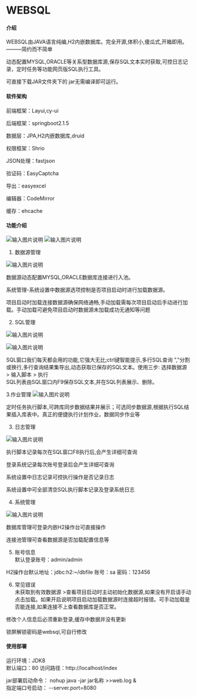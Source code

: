 # WEBSQL

#### 介绍
WEBSQL由JAVA语言纯编,H2内嵌数据库。完全开源,体积小,傻瓜式,开箱即用。 ———简约而不简单  

动态配置MYSQL,ORACLE等关系型数据库源,保存SQL文本实时获取,可控日志记录，定时任务等功能网页版SQL执行工具。  

可直接下载JAR文件夹下的 jar无需编译即可运行。



#### 软件架构
前端框架：Layui,cy-ui  

后端框架：springboot2.1.5  

数据层：JPA,H2内嵌数据库,druid  

权限框架：Shrio  

JSON处理：fastjson  

验证码：EasyCaptcha   

导出：easyexcel  

编辑器：CodeMirror   

缓存：ehcache




#### 功能介绍
![输入图片说明](https://images.gitee.com/uploads/images/2019/0706/114810_62a5b9c9_1509614.png "1.png") 
![输入图片说明](https://images.gitee.com/uploads/images/2019/0706/115207_935b9c0c_1509614.png "00.png")
  


1. 数据源管理    

![输入图片说明](https://images.gitee.com/uploads/images/2019/0706/114920_6b8b4578_1509614.png "3.png")


数据源动态配置MYSQL,ORACLE数据库连接进行入池。  

系统管理-系统设置中数据源选项控制是否项目启动时进行加载数据源。  

项目启动时加载连接数据源确保网络通畅,手动加载需每次项目启动后手动进行加载。手动加载可避免项目启动时数据源未加载成功无通知等问题

        
2. SQL管理


![输入图片说明](https://images.gitee.com/uploads/images/2019/0706/114943_ac844114_1509614.png "4.png")

![输入图片说明](https://images.gitee.com/uploads/images/2019/0706/115005_79aec273_1509614.png "6.png")

SQL窗口我们每天都会用的功能,它强大无比;ctrl键智能提示,多行SQL查询 ","分割或换行,多行查询结果集导出,动态获取已保存的SQL文本。使用三步: 选择数据源 > 输入脚本 > 执行  
SQL列表由SQL窗口内F9保存SQL文本,并在SQL列表展示、删除。

3.作业管理
![输入图片说明](https://images.gitee.com/uploads/images/2019/0919/181025_5e6288d1_1509614.png "10.png") 

定时任务执行脚本,可跨库同步数据结果并展示；可选同步数据源,根据执行SQL结果插入库表中。真正的便捷执行计划作业，数据同步作业等



3. 日志管理    

![输入图片说明](https://images.gitee.com/uploads/images/2019/0706/115108_4ea05dc4_1509614.png "7.png")




执行脚本记录每次在SQL窗口F8执行后,会产生详细可查询    

登录系统记录每次账号登录后会产生详细可查询    

系统设置中日志记录可控执行操作是否记录日志    

系统设置中可全部清空SQL执行脚本记录及登录系统日志

4. 系统管理       

![输入图片说明](https://images.gitee.com/uploads/images/2019/0706/115131_4472e186_1509614.png "8.png")
    
  

数据库管理可登录内嵌H2操作台可直接操作

连接池管理可查看数据源是否加载配置信息等

5. 账号信息  
默认登录账号：admin/admin  

H2操作台默认地址：jdbc:h2:~/dbfile 账号：sa 密码：123456    

6. 常见错误  
未获取到有效数据源 >查看项目启动时主动初始化数据源,如果没有开启请手动点击加载。如果开启说明项目启动加载数据源时连接超时报错。可手动加载是否能连接,如果连接不上查看数据库是否正常。  


修改个人信息后必须重新登录,缓存中数据并没有更新  

锁屏解锁密码是websql,可自行修改 





#### 使用部署
运行环境：JDK8  
默认端口：80
访问路径：http://localhost/index

jar部署启动命令： nohup java -jar jar名称  >>web.log &  
指定端口号启动：   --server.port=8080 




